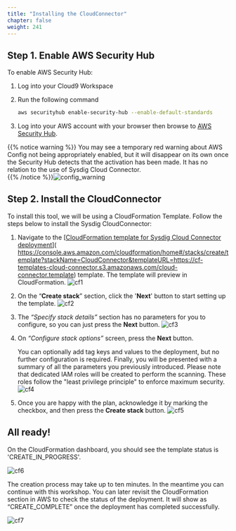 ```yaml
---
title: "Installing the CloudConnector"
chapter: false
weight: 241
---
```


## Step 1. Enable AWS Security Hub

<!-- **TRAINING NOTE: Security Hub isn't a Sysdig thing, so in the interests of making things shorter, can we remove the individual steps/screenshots and replace them with this single command?** -->

To enable AWS Security Hub:

1. Log into your Cloud9 Workspace

2. Run the following command

    ```sh
    aws securityhub enable-security-hub --enable-default-standards
    ```
3. Log into your AWS account with your browser then browse to [AWS Security Hub](https://console.aws.amazon.com/securityhub/home).

{{% notice warning %}}
You may see a temporary red warning about AWS Config not being appropriately enabled, but it will disappear on its own once the Security Hub detects that the activation has been made. It has no relation to the use of Sysdig Cloud Connector.  
{{% /notice %}}![config_warning](/images/20_workshop_setup/config.png)


<!-- **TRAINING NOTE: MAKE A GIF OF THIS STEPS!!! having all the pictures here adds little extra info but takes a lot of scrolling**

1. First make sure you are logged into your AWS account with your browser then browse to [AWS Security Hub](https://console.aws.amazon.com/securityhub/home). The screen you're presented with depends upon the status of your AWS account.

2. If you see this _“Get started with Security Hub”_ page below, then click '**Go to Security Hub**'. ![security_hub](/images/20_workshop_setup/security_hub.png)

3. Then, click '**Enable Standard**' in the dialog. ![enable](/images/20_workshop_setup/enable_standard.png)

4. However, if you see the Summary web page (shown later here), you can skip to the [Installing the CloudConnector](/20_workshop_setup/24_setup_cloudtrail/242_install_cloudconnector.html). ![summary](/images/20_workshop_setup/summary.png)

5. In the _"Welcome to AWS Security Hub"_ page, you can indicate which security standard controls you want to enable, or accept the default. <br /><br />***Note*** These controls are part of the default AWS Security Hub mechanism, and they are not related to the detections that Sysdig Cloud Connector is going to find for you.

6. Click '**Enable Security Hub**'. The _"Summary"_ page for Security Hub will be shown.  

{{% notice warning %}}
You may see a temporary red warning about AWS Config not being appropriately enabled, but it will disappear on its own once the Security Hub detects that the activation has been made. It has no relation to the use of Sysdig Cloud Connector.
![config_warning](/images/20_workshop_setup/config.png)
{{% /notice %}} -->

## Step 2. Install the CloudConnector

To install this tool, we will be using a CloudFormation Template. Follow the steps below to install the Sysdig CloudConnector:

1. Navigate to the [[CloudFormation template for Sysdig Cloud Connector deployment](  https://console.aws.amazon.com/cloudformation/home#/stacks/create/template?stackName=CloudConnector&templateURL=https://cf-templates-cloud-connector.s3.amazonaws.com/cloud-connector.template)]( https://console.aws.amazon.com/cloudformation/home#/stacks/create/template?stackName=CloudConnector&templateURL=https://cf-templates-cloud-connector.s3.amazonaws.com/cloud-connector.template) template. The template will preview in CloudFormation. ![cf1](/images/20_workshop_setup/cf1.png)

2. On the “**Create stack**” section, click the '**Next**' button to start setting up the template. ![cf2](/images/20_workshop_setup/cf2.png)

3. The _“Specify stack details”_ section has no parameters for you to configure, so you can just press the **Next** button. ![cf3](/images/20_workshop_setup/cf3.png)

4. On _“Configure stack options”_ screen, press the **Next** button.

    You can optionally add tag keys and values to the deployment, but no further configuration is required. Finally, you will be presented with a summary of all the parameters you previously introduced. Please note that dedicated IAM roles will be created to perform the scanning. These roles follow the "least privilege principle" to enforce maximum security. ![cf4](/images/20_workshop_setup/cf4.png)

5. Once you are happy with the plan, acknowledge it by marking the checkbox, and then press the **Create stack** button. ![cf5](/images/20_workshop_setup/cf5.png)

<!-- DevNote: Update this screenshot to have consistent arrow -->

## All ready!

On the CloudFormation dashboard, you should see the template status is 'CREATE_IN_PROGRESS'.

![cf6](/images/20_workshop_setup/cf6.png)

The creation process may take up to ten minutes. In the meantime you can continue with this workshop. You can later revisit the CloudFormation section in AWS to check the status of the deployment. It will show as “CREATE_COMPLETE” once the deployment has completed successfully.

![cf7](/images/20_workshop_setup/cf7.png)

